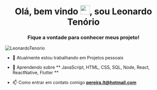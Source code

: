 <h1 align = "center"> Olá, bem vindo  <img src = "https://raw.githubusercontent.com/kaueMarques/kaueMarques/master/hi.gif" width = "30px">, sou Leonardo Tenório </ h1 >
<h3 align = "center"> Fique a vontade para conhecer meus projeto! </h3>
<p align = "left"> <img src = "https://komarev.com/ghpvc/?username=Leonardotenoriodev" alt = "LeonardoTenorio" /> </p>

- 🔭 Atualmente estou trabalhando em Projetos pessoais

- 💬 Aprendendo sobre ** JavaScript, HTML, CSS, SQL, Node, React, ReactNative, Flutter **

- 📫 Como entrar em contato comigo **pereira.lt@hotmail.com**

